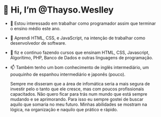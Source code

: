# 👋 Hi, I’m @Thayso.Weslley
- 👀 Estou interessado em trabalhar como programador assim que terminar o ensino médio este ano.
- 🌱 Aprendi HTML, CSS, e JavaScript, na intenção de trabalhar como desenvolvedor de software.
- 💞️ fiz e continuo fazendo cursos que ensinam HTML, CSS, Javascript, Algorítimo, PHP, Banco de Dados e outras linguagens de programação.
- 📫 Também tenho um bom conhecimento de inglês intermediário, um pouquinho de espanhou intermediário e japonês (pouco).

	Sempre me disseram que a área de infomática seria a mais segura de investir pelo o tanto que ele cresce, mas com poucos profissionais capacitados. 
 	Não quero ficar para trás num mundo que está sempre mudando e se aprimorando. Para isso eu sempre gostei de buscar aquilo que somaria no meu futuro.
	Minhas abilidades se mostram na lógica, na organização e naquilo que prático e rápido.
